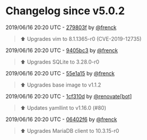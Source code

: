 # Changelog since v5.0.2

2019/06/16 20:20 UTC - [279803f](https://github.com/hassio-addons/addon-ssh/commit/279803f88ca41bf5e8204dc5b1e9eb7a914f2e1b) by [@frenck](https://github.com/frenck)
> :arrow_up: Upgrades vim to 8.1.1365-r0 (CVE-2019-12735) 

2019/06/16 20:20 UTC - [9405bc3](https://github.com/hassio-addons/addon-ssh/commit/9405bc3f693712d330f5dd3a3a42020529aad41f) by [@frenck](https://github.com/frenck)
> :arrow_up: Upgrades SQLite to 3.28.0-r0 

2019/06/16 20:20 UTC - [55e1a15](https://github.com/hassio-addons/addon-ssh/commit/55e1a155b771a203a072e57f31129913f59b466e) by [@frenck](https://github.com/frenck)
> :arrow_up: Upgrades base image to v1.1.2 

2019/06/16 20:20 UTC - [1cf310d](https://github.com/hassio-addons/addon-ssh/commit/1cf310d0ba575ae073d0d8ebe1f20f8271903ade) by [@renovate[bot]](https://github.com/apps/renovate)
> :arrow_up: Updates yamllint to v1.16.0 (#80) 

2019/06/16 20:20 UTC - [06402f6](https://github.com/hassio-addons/addon-ssh/commit/06402f6b86bf15f4eb7ed4cee45f2c3003ffe2aa) by [@frenck](https://github.com/frenck)
> :arrow_up: Upgrades MariaDB client to 10.3.15-r0 

